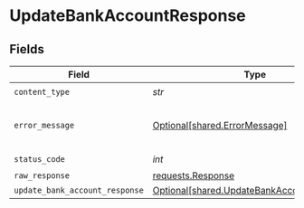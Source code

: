 # UpdateBankAccountResponse


## Fields

| Field                                                                                          | Type                                                                                           | Required                                                                                       | Description                                                                                    |
| ---------------------------------------------------------------------------------------------- | ---------------------------------------------------------------------------------------------- | ---------------------------------------------------------------------------------------------- | ---------------------------------------------------------------------------------------------- |
| `content_type`                                                                                 | *str*                                                                                          | :heavy_check_mark:                                                                             | N/A                                                                                            |
| `error_message`                                                                                | [Optional[shared.ErrorMessage]](../../models/shared/errormessage.md)                           | :heavy_minus_sign:                                                                             | The request made is not valid.                                                                 |
| `status_code`                                                                                  | *int*                                                                                          | :heavy_check_mark:                                                                             | N/A                                                                                            |
| `raw_response`                                                                                 | [requests.Response](https://requests.readthedocs.io/en/latest/api/#requests.Response)          | :heavy_minus_sign:                                                                             | N/A                                                                                            |
| `update_bank_account_response`                                                                 | [Optional[shared.UpdateBankAccountResponse]](../../models/shared/updatebankaccountresponse.md) | :heavy_minus_sign:                                                                             | Success                                                                                        |